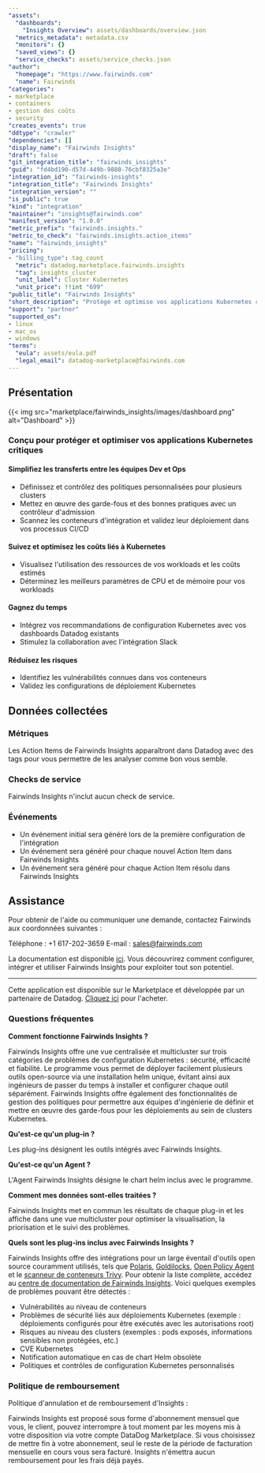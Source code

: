 ```yaml
---
"assets":
  "dashboards":
    "Insights Overview": assets/dashboards/overview.json
  "metrics_metadata": metadata.csv
  "monitors": {}
  "saved_views": {}
  "service_checks": assets/service_checks.json
"author":
  "homepage": "https://www.fairwinds.com"
  "name": Fairwinds
"categories":
- marketplace
- containers
- gestion des coûts
- security
"creates_events": true
"ddtype": "crawler"
"dependencies": []
"display_name": "Fairwinds Insights"
"draft": false
"git_integration_title": "fairwinds_insights"
"guid": "fd4bd190-d57d-449b-9880-76cbf8325a3e"
"integration_id": "fairwinds-insights"
"integration_title": "Fairwinds Insights"
"integration_version": ""
"is_public": true
"kind": "integration"
"maintainer": "insights@fairwinds.com"
"manifest_version": "1.0.0"
"metric_prefix": "fairwinds.insights."
"metric_to_check": "fairwinds.insights.action_items"
"name": "fairwinds_insights"
"pricing":
- "billing_type": tag_count
  "metric": datadog.marketplace.fairwinds.insights
  "tag": insights_cluster
  "unit_label": Cluster Kubernetes
  "unit_price": !!int "699"
"public_title": "Fairwinds Insights"
"short_description": "Protège et optimise vos applications Kubernetes critiques."
"support": "partner"
"supported_os":
- linux
- mac_os
- windows
"terms":
  "eula": assets/eula.pdf
  "legal_email": datadog-marketplace@fairwinds.com
---
```




## Présentation

{{< img src="marketplace/fairwinds_insights/images/dashboard.png" alt="Dashboard" >}}

### Conçu pour protéger et optimiser vos applications Kubernetes critiques

#### Simplifiez les transferts entre les équipes Dev et Ops

* Définissez et contrôlez des politiques personnalisées pour plusieurs clusters
* Mettez en œuvre des garde-fous et des bonnes pratiques avec un contrôleur d'admission
* Scannez les conteneurs d'intégration et validez leur déploiement dans vos processus CI/CD

#### Suivez et optimisez les coûts liés à Kubernetes

* Visualisez l'utilisation des ressources de vos workloads et les coûts estimés
* Déterminez les meilleurs paramètres de CPU et de mémoire pour vos workloads

#### Gagnez du temps

* Intégrez vos recommandations de configuration Kubernetes avec vos dashboards Datadog existants
* Stimulez la collaboration avec l'intégration Slack

#### Réduisez les risques

* Identifiez les vulnérabilités connues dans vos conteneurs
* Validez les configurations de déploiement Kubernetes

## Données collectées

### Métriques

Les Action Items de Fairwinds Insights apparaîtront dans Datadog avec des tags pour vous permettre de les analyser comme bon vous semble.

### Checks de service

Fairwinds Insights n'inclut aucun check de service.

### Événements

* Un événement initial sera généré lors de la première configuration de l'intégration
* Un événement sera généré pour chaque nouvel Action Item dans Fairwinds Insights
* Un événement sera généré pour chaque Action Item résolu dans Fairwinds Insights

## Assistance

Pour obtenir de l'aide ou communiquer une demande, contactez Fairwinds aux coordonnées suivantes :

Téléphone : +1 617-202-3659 E-mail : sales@fairwinds.com

La documentation est disponible [ici](https://insights.docs.fairwinds.com/). Vous découvrirez comment configurer, intégrer et utiliser Fairwinds Insights pour exploiter tout son potentiel.

---
Cette application est disponible sur le Marketplace et développée par un partenaire de Datadog. [Cliquez ici](https://app.datadoghq.com/marketplace/app/fairwinds-insights/pricing) pour l'acheter.

### Questions fréquentes

**Comment fonctionne Fairwinds Insights ?**

Fairwinds Insights offre une vue centralisée et multicluster sur trois catégories de problèmes de configuration Kubernetes : sécurité, efficacité et fiabilité. Le programme vous permet de déployer facilement plusieurs outils open-source via une installation helm unique, évitant ainsi aux ingénieurs de passer du temps à installer et configurer chaque outil séparément. Fairwinds Insights offre également des fonctionnalités de gestion des politiques pour permettre aux équipes d'ingénierie de définir et mettre en œuvre des garde-fous pour les déploiements au sein de clusters Kubernetes.

**Qu'est-ce qu'un plug-in ?**

Les plug-ins désignent les outils intégrés avec Fairwinds Insights.

**Qu'est-ce qu'un Agent ?**

L'Agent Fairwinds Insights désigne le chart helm inclus avec le programme.

**Comment mes données sont-elles traitées ?**

Fairwinds Insights met en commun les résultats de chaque plug-in et les affiche dans une vue multicluster pour optimiser la visualisation, la priorisation et le suivi des problèmes.

**Quels sont les plug-ins inclus avec Fairwinds Insights ?**

Fairwinds Insights offre des intégrations pour un large éventail d'outils open source couramment utilisés, tels que [Polaris](https://github.com/FairwindsOps/polaris), [Goldilocks](https://github.com/FairwindsOps/goldilocks/), [Open Policy Agent](https://www.openpolicyagent.org/) et le [scanneur de conteneurs Trivy](https://github.com/aquasecurity/trivy). Pour obtenir la liste complète, accédez au [centre de documentation de Fairwinds Insights](https://insights.docs.fairwinds.com/). Voici quelques exemples de problèmes pouvant être détectés :

* Vulnérabilités au niveau de conteneurs
* Problèmes de sécurité liés aux déploiements Kubernetes (exemple : déploiements configurés pour être exécutés avec les autorisations root)
* Risques au niveau des clusters (exemples : pods exposés, informations sensibles non protégées, etc.)
* CVE Kubernetes
* Notification automatique en cas de chart Helm obsolète
* Politiques et contrôles de configuration Kubernetes personnalisés

[1]: https://insights.fairwinds.com

### Politique de remboursement

Politique d'annulation et de remboursement d'Insights :

Fairwinds Insights est proposé sous forme d'abonnement mensuel que vous, le client, pouvez interrompre à tout moment par les moyens mis à votre disposition via votre compte DataDog Marketplace. Si vous choisissez de mettre fin à votre abonnement, seul le reste de la période de facturation mensuelle en cours vous sera facturé. Insights n'émettra aucun remboursement pour les frais déjà payés.

